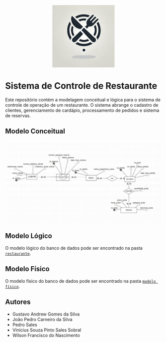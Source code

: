 <div align="center">
<img src="./assets/icon.webp" alt="Ícone de Restaurante" width="200"/>
</div>

# Sistema de Controle de Restaurante

Este repositório contém a modelagem conceitual e lógica para o sistema de controle de operação de um restaurante. O sistema abrange o cadastro de clientes, gerenciamento de cardápio, processamento de pedidos e sistema de reservas.


## Modelo Conceitual
<img src="./assets/Modelo - Conceitual.jfif" alt="Modelo conceitual"/>


## Modelo Lógico
O modelo lógico do banco de dados pode ser encontrado na pasta [`restaurante`](./restaurante).

## Modelo Físico
O modelo físico do banco de dados pode ser encontrado na pasta [`modelo físico`](./Modelo%20físico/).

## Autores
- Gustavo Andrew Gomes da Silva
- João Pedro Carneiro da Silva
- Pedro Sales
- Vinícius Souza Pinto Sales Sobral
- Wilson Francisco do Nascimento
